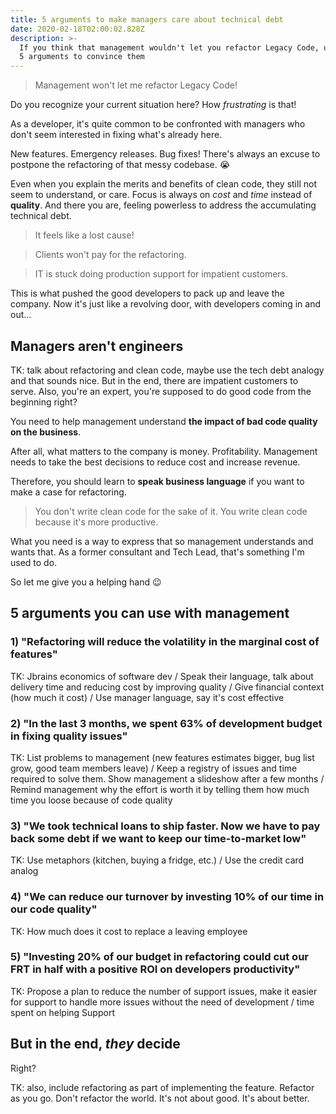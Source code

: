 ```yaml
---
title: 5 arguments to make managers care about technical debt
date: 2020-02-18T02:00:02.828Z
description: >-
  If you think that management wouldn't let you refactor Legacy Code, use these
  5 arguments to convince them
---
```

> Management won't let me refactor Legacy Code!

Do you recognize your current situation here? How *frustrating* is that!

As a developer, it's quite common to be confronted with managers who don't seem interested in fixing what's already here. 

New features. Emergency releases. Bug fixes! There's always an excuse to postpone the refactoring of that messy codebase. 😭

Even when you explain the merits and benefits of clean code, they still not seem to understand, or care. Focus is always on *cost* and *time* instead of **quality**. And there you are, feeling powerless to address the accumulating technical debt.

> It feels like a lost cause!

> Clients won't pay for the refactoring.

> IT is stuck doing production support for impatient customers.

This is what pushed the good developers to pack up and leave the company. Now it's just like a revolving door, with developers coming in and out…

## Managers aren't engineers

TK: talk about refactoring and clean code, maybe use the tech debt analogy and that sounds nice. But in the end, there are impatient customers to serve. Also, you're an expert, you're supposed to do good code from the beginning right? 

You need to help management understand **the impact of bad code quality on the business**.

After all, what matters to the company is money. Profitability. Management needs to take the best decisions to reduce cost and increase revenue.

Therefore, you should learn to **speak business language** if you want to make a case for refactoring.

> You don't write clean code for the sake of it. You write clean code because it's more productive.

What you need is a way to express that so management understands and wants that. As a former consultant and Tech Lead, that's something I'm used to do.

So let me give you a helping hand 😉

## 5 arguments you can use with management

### 1) "Refactoring will reduce the volatility in the marginal cost of features"

TK: Jbrains economics of software dev / Speak their language, talk about delivery time and reducing cost by improving quality / Give financial context (how much it cost) / Use manager language, say it's cost effective

### 2) "In the last 3 months, we spent 63% of development budget in fixing quality issues"

TK: List problems to management (new features estimates bigger, bug list grow, good team members leave) / Keep a registry of issues and time required to solve them. Show management a slideshow after a few months / Remind management why the effort is worth it by telling them how much time you loose because of code quality

### 3) "We took technical loans to ship faster. Now we have to pay back some debt if we want to keep our time-to-market low"

TK: Use metaphors (kitchen, buying a fridge, etc.) / Use the credit card analog

### 4) "We can reduce our turnover by investing 10% of our time in our code quality"

TK: How much does it cost to replace a leaving employee

### 5) "Investing 20% of our budget in refactoring could cut our FRT in half with a positive ROI on developers productivity"

TK: Propose a plan to reduce the number of support issues, make it easier for support to handle more issues without the need of development / time spent on helping Support

## But in the end, *they* decide

Right?

TK: also, include refactoring as part of implementing the feature. Refactor as you go. Don't refactor the world. It's not about good. It's about better.
